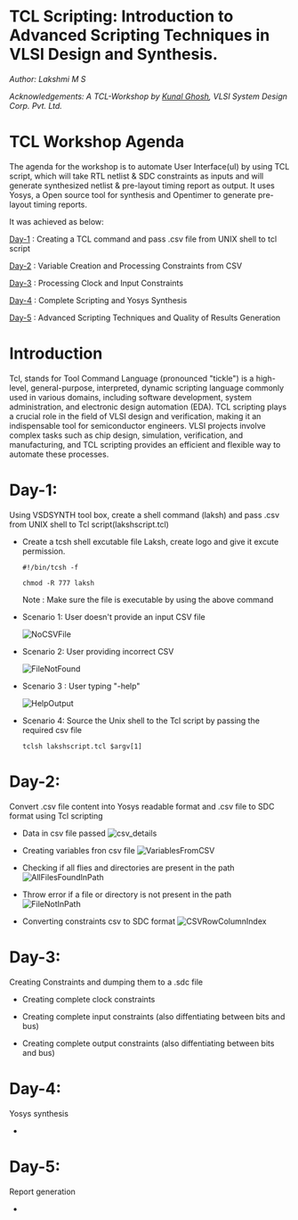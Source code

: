# TCL Scripting: Introduction to Advanced Scripting Techniques in VLSI Design and Synthesis.


_Author: Lakshmi M S_

_Acknowledgements: A TCL-Workshop by [Kunal Ghosh](https://github.com/kunalg123), VLSI System Design Corp. Pvt. Ltd._

# TCL Workshop Agenda
The agenda for the workshop is to automate User Interface(uI) by using TCL script, which will take RTL netlist & SDC constraints as inputs and will generate synthesized netlist & pre-layout timing report as output. It uses Yosys, a Open source tool for synthesis and Opentimer to generate pre-layout timing reports.

It was achieved as below:

[Day-1](#day-1) : Creating a TCL command and pass .csv file from UNIX shell to tcl script

[Day-2](#day-2) : Variable Creation and Processing Constraints from CSV

[Day-3](#day-3) : Processing Clock and Input Constraints

[Day-4](#day-4) : Complete Scripting and Yosys Synthesis

[Day-5](#day-5) : Advanced Scripting Techniques and Quality of Results Generation


# Introduction
Tcl, stands for Tool Command Language (pronounced "tickle") is a high-level, general-purpose, interpreted, dynamic scripting language commonly used in various domains, including software development, system administration, and electronic design automation (EDA). TCL scripting plays a crucial role in the field of VLSI design and verification, making it an indispensable tool for semiconductor engineers. VLSI projects involve complex tasks such as chip design, simulation, verification, and manufacturing, and TCL scripting provides an efficient and flexible way to automate these processes. 


# Day-1: 
Using VSDSYNTH tool box, create a shell command (laksh) and pass .csv from UNIX shell to Tcl script(lakshscript.tcl)

- Create a tcsh shell excutable file Laksh, create logo and give it excute permission.
 
   ```#!/bin/tcsh -f```
  
  ```chmod -R 777 laksh ```
  
  Note : Make sure the file is executable by using the above command 

- Scenario 1: User doesn't provide an input CSV file
  
    ![NoCSVFile](https://github.com/laksh-ms/TCL-script/assets/109785515/01328f05-939b-4a4e-812a-ee35af3e6343)
  
- Scenario 2: User providing incorrect CSV
  
    ![FileNotFound](https://github.com/laksh-ms/TCL-script/assets/109785515/c45506bf-613a-4fd5-a2bb-b49f4a72b54b)

- Scenario 3 : User typing "-help"
  
    ![HelpOutput](https://github.com/laksh-ms/TCL-script/assets/109785515/aeabda10-8328-4f2f-b090-cda315b6aeba)

- Scenario 4: Source the Unix shell to the Tcl script by passing the required csv file 

  ```tclsh lakshscript.tcl $argv[1] ```


# Day-2:
Convert .csv file content into Yosys readable format and .csv file to SDC format using Tcl scripting

- Data in csv file passed 
  ![csv_details](https://github.com/laksh-ms/TCL-script/assets/109785515/d8bd7171-7cf1-4891-bf8f-55e2643d6848)

- Creating variables fron csv file
  ![VariablesFromCSV](https://github.com/laksh-ms/TCL-script/assets/109785515/86225b53-6a40-4e0c-9d44-a31933733d73)

- Checking if all flies and directories are present in the path
  ![AllFilesFoundInPath](https://github.com/laksh-ms/TCL-script/assets/109785515/b47736ce-0fff-45d1-846a-d1c9eb324202)

- Throw error if a file or directory is not present in the path
  ![FileNotInPath](https://github.com/laksh-ms/TCL-script/assets/109785515/a7001764-6c45-4c85-8b39-1294cd0f392e)

- Converting constraints csv to SDC format
  ![CSVRowColumnIndex](https://github.com/laksh-ms/TCL-script/assets/109785515/f067c9c7-c59c-4212-a368-278b96063e8e)
  

# Day-3:

Creating Constraints and dumping them to a .sdc file

- Creating complete clock constraints
  
- Creating complete input constraints (also diffentiating between bits and bus)
  
- Creating complete output constraints (also diffentiating between bits and bus)
  

# Day-4:
Yosys synthesis 

- 


# Day-5:
Report generation

- 

